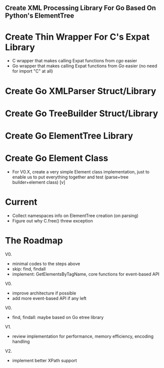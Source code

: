 ## Create XML Processing Library For Go Based On Python's ElementTree ##

# Create Thin Wrapper For C's Expat Library #
- C wrapper that makes calling Expat functions from *cgo* easier
- Go wrapper that makes calling Expat functions from *Go* easier (no need for import "C" at all)

# Create Go XMLParser Struct/Library #

# Create Go TreeBuilder Struct/Library #

# Create Go ElementTree Library #
# Create Go Element Class #
- For V0.X, create a very simple Element class implementation, just to enable us to put everything together and test (parse+tree builder+element class) [v]

# Current #
- Collect namespaces info on ElementTree creation (on parsing)
- Figure out why C.free() threw exception

# The Roadmap #
V0.
- minimal codes to the steps above
- skip: find, findall
- implement: GetElementsByTagName, core functions for event-based API

V0.
- improve architecture if possible
- add more event-based API if any left

V0.
- find, findall: maybe based on Go etree library

V1.
- review implementation for performance, memory efficiency, encoding handling

V2.
- implement better XPath support